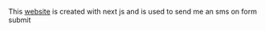 This [website](https://hicham-sms.vercel.app/) is created with next js and is used to send me an sms on form submit
